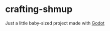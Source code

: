 # crafting-shmup
Just a little baby-sized project made with [Godot](https://github.com/godotengine/godot)